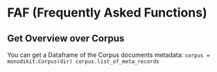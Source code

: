 # FAF (Frequently Asked Functions)
## Get Overview over Corpus
You can get a Dataframe of the Corpus documents metadata:
``
corpus = monodikit.Corpus(dir)
corpus.list_of_meta_records
``